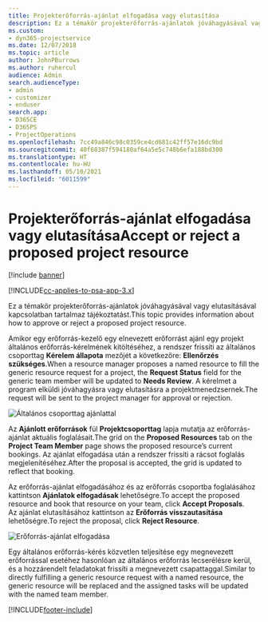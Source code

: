 ```yaml
---
title: Projekterőforrás-ajánlat elfogadása vagy elutasítása
description: Ez a témakör projekterőforrás-ajánlatok jóváhagyásával vagy elutasításával kapcsolatban tartalmaz tájékoztatást.
ms.custom:
- dyn365-projectservice
ms.date: 12/07/2018
ms.topic: article
author: JohnPBurrows
ms.author: ruhercul
audience: Admin
search.audienceType:
- admin
- customizer
- enduser
search.app:
- D365CE
- D365PS
- ProjectOperations
ms.openlocfilehash: 7cc49a846c98c0359ce4cd681c42ff57e16dc9bd
ms.sourcegitcommit: 40f68387f594180af64a5e5c748b6efa188bd300
ms.translationtype: HT
ms.contentlocale: hu-HU
ms.lasthandoff: 05/10/2021
ms.locfileid: "6011599"
---
```

# <a name="accept-or-reject-a-proposed-project-resource"></a><span data-ttu-id="89c38-103">Projekterőforrás-ajánlat elfogadása vagy elutasítása</span><span class="sxs-lookup"><span data-stu-id="89c38-103">Accept or reject a proposed project resource</span></span>

[!include [banner](../includes/psa-now-project-operations.md)]

[!INCLUDE[cc-applies-to-psa-app-3.x](../includes/cc-applies-to-psa-app-3x.md)]

<span data-ttu-id="89c38-104">Ez a témakör projekterőforrás-ajánlatok jóváhagyásával vagy elutasításával kapcsolatban tartalmaz tájékoztatást.</span><span class="sxs-lookup"><span data-stu-id="89c38-104">This topic provides information about how to approve or reject a proposed project resource.</span></span>

<span data-ttu-id="89c38-105">Amikor egy erőforrás-kezelő egy elnevezett erőforrást ajánl egy projekt általános erőforrás-kérelmének kitöltéséhez, a rendszer frissíti az általános csoporttag **Kérelem állapota** mezőjét a következőre: **Ellenőrzés szükséges**.</span><span class="sxs-lookup"><span data-stu-id="89c38-105">When a resource manager proposes a named resource to fill the generic resource request for a project, the **Request Status** field for the generic team member will be updated to **Needs Review**.</span></span> <span data-ttu-id="89c38-106">A kérelmet a program elküldi jóváhagyásra vagy elutasításra a projektmenedzsernek.</span><span class="sxs-lookup"><span data-stu-id="89c38-106">The request will be sent to the project manager for approval or rejection.</span></span>

![Általános csoporttag ajánlattal](media/RM-how-to-19.png)

<span data-ttu-id="89c38-108">Az **Ajánlott erőforrások** fül **Projektcsoporttag** lapja mutatja az erőforrás-ajánlat aktuális foglalásait.</span><span class="sxs-lookup"><span data-stu-id="89c38-108">The grid on the **Proposed Resources** tab on the **Project Team Member** page shows the proposed resource’s current bookings.</span></span> <span data-ttu-id="89c38-109">Az ajánlat elfogadása után a rendszer frissíti a rácsot foglalás megjelenítéséhez.</span><span class="sxs-lookup"><span data-stu-id="89c38-109">After the proposal is accepted, the grid is updated to reflect that booking.</span></span> 

<span data-ttu-id="89c38-110">Az erőforrás-ajánlat elfogadásához és az erőforrás csoportba foglalásához kattintson **Ajánlatok elfogadásak** lehetőségre.</span><span class="sxs-lookup"><span data-stu-id="89c38-110">To accept the proposed resource and book that resource on your team, click **Accept Proposals**.</span></span>  
<span data-ttu-id="89c38-111">Az ajánlat elutasításához kattintson az **Erőforrás visszautasítása** lehetőségre.</span><span class="sxs-lookup"><span data-stu-id="89c38-111">To reject the proposal, click **Reject Resource**.</span></span>

![Erőforrás-ajánlat elfogadása](media/RM-how-to-20.png) 

<span data-ttu-id="89c38-113">Egy általános erőforrás-kérés közvetlen teljesítése egy megnevezett erőforrással esetéhez hasonlóan az általános erőforrás lecserélésre kerül, és a hozzárendelt feladatokat frissíti a megnevezett csapattaggal.</span><span class="sxs-lookup"><span data-stu-id="89c38-113">Similar to directly fulfilling a generic resource request with a named resource, the generic resource will be replaced and the assigned tasks will be updated with the named team member.</span></span>


[!INCLUDE[footer-include](../includes/footer-banner.md)]